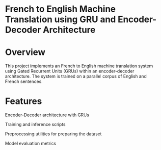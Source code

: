 # French to English Machine Translation using GRU and Encoder-Decoder Architecture

# Overview
This project implements an French to English machine translation system using Gated Recurrent Units (GRUs) within an encoder-decoder architecture. The system is trained on a parallel corpus of English and French sentences.

# Features
Encoder-Decoder architecture with GRUs

Training and inference scripts

Preprocessing utilities for preparing the dataset

Model evaluation metrics

